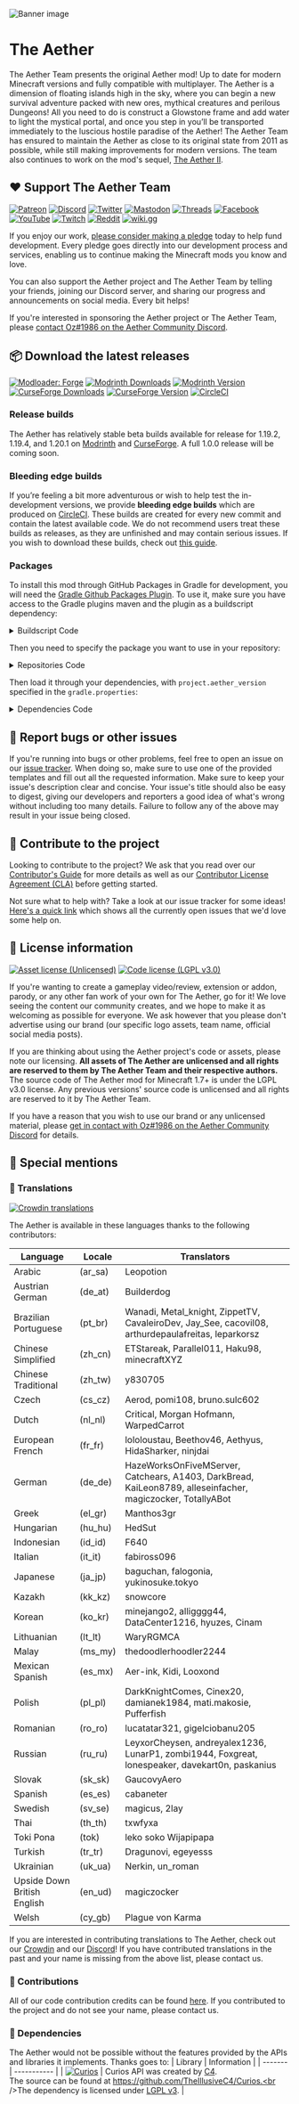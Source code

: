 ![Banner image](assets/banner.webp)
# The Aether

The Aether Team presents the original Aether mod! Up to date for modern Minecraft versions and fully compatible with multiplayer. The Aether is a dimension of floating islands high in the sky, where you can begin a new survival adventure packed with new ores, mythical creatures and perilous Dungeons! All you need to do is construct a Glowstone frame and add water to light the mystical portal, and once you step in you’ll be transported immediately to the luscious hostile paradise of the Aether! The Aether Team has ensured to maintain the Aether as close to its original state from 2011 as possible, while still making improvements for modern versions. The team also continues to work on the mod's sequel, [The Aether II](https://github.com/The-Aether-Team/The-Aether-II).

## :heart: Support The Aether Team

[![Patreon](https://img.shields.io/endpoint.svg?url=https%3A%2F%2Fshieldsio-patreon.vercel.app%2Fapi%3Fusername%3DTheAetherTeam%26type%3Dpatrons&style=flat-square&logoColor=white)](https://patreon.com/TheAetherTeam)
[![Discord](https://img.shields.io/discord/118816101936267265.svg?label=discord&logoColor=FFFFFF&logo=discord&color=7289DA&style=flat-square)](https://discord.gg/aethermod)
[![Twitter](https://img.shields.io/badge/twitter-@DevAether-lightgrey?style=flat-square&logo=twitter&color=1DA1F2&logoColor=white)](https://twitter.com/DevAether)
[![Mastodon](https://img.shields.io/mastodon/follow/110581810287361848?domain=https%3A%2F%2Fmastodon.gamedev.place%2F&style=flat-square&logo=mastodon&logoColor=white&label=mastodon&color=858AFA)](https://mastodon.gamedev.place/@DevAether)
[![Threads](https://custom-icon-badges.demolab.com/badge/threads-devaether-green?logo=instagram-threads&style=flat-square&color=000000)](https://www.threads.net/@devaether)
[![Facebook](https://img.shields.io/badge/facebook-AetherMod-blue?logo=facebook&style=flat-square&color=1877F2&logoColor=white)](https://www.facebook.com/AetherMod)
[![YouTube](https://img.shields.io/badge/youtube-@DevAether-blue?color=FF0000&label=youtube&logo=youtube&style=flat-square)](https://www.youtube.com/@DevAether)
[![Twitch](https://img.shields.io/twitch/status/theaetherteam?logo=twitch&style=flat-square&logoColor=white)](https://www.twitch.tv/theaetherteam)
[![Reddit](https://img.shields.io/reddit/subreddit-subscribers/TheAether?color=FF4500&label=reddit&logo=reddit&style=flat-square&logoColor=white)](https://www.reddit.com/r/TheAether/)
[![wiki.gg](https://custom-icon-badges.demolab.com/badge/wiki.gg-aether-green?logo=wikigg&style=flat-square&color=FF1980)](https://aether.wiki.gg/)

If you enjoy our work, [please consider making a pledge](https://patreon.com/TheAetherTeam) today to help fund development. Every pledge goes directly into our development process and services, enabling us to continue making the Minecraft mods you know and love.

You can also support the Aether project and The Aether Team by telling your friends, joining our Discord server, and sharing our progress and announcements on social media. Every bit helps!

If you're interested in sponsoring the Aether project or The Aether Team, please [contact Oz#1986 on the Aether Community Discord](https://discord.gg/aethermod).

## :package: Download the latest releases
[![Modloader: Forge](https://img.shields.io/badge/mod%20loader-forge-CC974D?style=flat-square)](https://files.minecraftforge.net/net/minecraftforge/forge/)
[![Modrinth Downloads](https://img.shields.io/modrinth/dt/YhmgMVyu?color=00AF5C&logo=modrinth)](https://modrinth.com/mod/aether)
[![Modrinth Version](https://img.shields.io/modrinth/game-versions/YhmgMVyu?color=00AF5C&label=latest&logo=modrinth&last=true)](https://modrinth.com/mod/aether)
[![CurseForge Downloads](http://cf.way2muchnoise.eu/255308.svg)](https://www.curseforge.com/minecraft/mc-mods/aether)
[![CurseForge Version](http://cf.way2muchnoise.eu/versions/255308_latest.svg)](https://www.curseforge.com/minecraft/mc-mods/aether)
[![CircleCI](https://circleci.com/gh/The-Aether-Team/The-Aether/tree/1.20.1-develop.svg?style=shield)](https://app.circleci.com/pipelines/github/The-Aether-Team/The-Aether?branch=1.20.1-develop)
### Release builds
The Aether has relatively stable beta builds available for release for 1.19.2, 1.19.4, and 1.20.1 on [Modrinth](https://modrinth.com/mod/aether) and [CurseForge](https://www.curseforge.com/minecraft/mc-mods/aether). A full 1.0.0 release will be coming soon.

### Bleeding edge builds
If you’re feeling a bit more adventurous or wish to help test the in-development versions, we provide **bleeding edge builds** which are produced on [CircleCI](https://app.circleci.com/pipelines/github/The-Aether-Team/The-Aether). These builds are created for every new commit and contain the latest available code. We do not recommend users treat these builds as releases, as they are unfinished and may contain serious issues. If you wish to download these builds, check out [this guide](https://github.com/The-Aether-Team/The-Aether/wiki/CircleCI-Guide).

### Packages
To install this mod through GitHub Packages in Gradle for development, you will need the [Gradle Github Packages Plugin](https://github.com/0ffz/gpr-for-gradle). To use it, make sure you have access to the Gradle plugins maven and the plugin as a buildscript dependency:

<details>
<summary> Buildscript Code</summary>

`settings.gradle`
```
pluginManagement {
    repositories {
        gradlePluginPortal()
    }
}
```

`build.gradle`
```
plugins {
    id 'io.github.0ffz.github-packages' version '[1,2)'
}
```

</details>

Then you need to specify the package you want to use in your repository:

<details>
<summary> Repositories Code</summary>

```
repositories {
  ...
  maven githubPackage.invoke("The-Aether-Team/The-Aether")
}
```

</details>

Then load it through your dependencies, with `project.aether_version` specified in the `gradle.properties`:

<details>
<summary> Dependencies Code</summary>

```
dependencies {
  ...
  implementation fg.deobf("com.aetherteam.aether:aether:${project.aether_version}")
  ...
}
```

</details>

## :bug: Report bugs or other issues
If you're running into bugs or other problems, feel free to open an issue on our [issue tracker](https://github.com/The-Aether-Team/The-Aether/issues). When doing so, make sure to use one of the provided templates and fill out all the requested information. Make sure to keep your issue's description clear and concise. Your issue's title should also be easy to digest, giving our developers and reporters a good idea of what's wrong without including too many details. Failure to follow any of the above may result in your issue being closed.

## :wrench: Contribute to the project
Looking to contribute to the project? We ask that you read over our [Contributor's Guide](https://github.com/The-Aether-Team/The-Aether/blob/1.20.1-develop/docs/CONTRIBUTING.md) for more details as well as our [Contributor License Agreement (CLA)](https://github.com/The-Aether-Team/The-Aether/blob/1.20.1-develop/docs/AGREEMENT.md) before getting started.

Not sure what to help with? Take a look at our issue tracker for some ideas! [Here's a quick link](https://github.com/The-Aether-Team/The-Aether/labels/status%2Fhelp-wanted) which shows all the currently open issues that we'd love some help on.

## :scroll: License information
[![Asset license (Unlicensed)](https://img.shields.io/badge/assets%20license-All%20Rights%20Reserved-red.svg?style=flat-square)](https://en.wikipedia.org/wiki/All_rights_reserved)
[![Code license (LGPL v3.0)](https://img.shields.io/badge/code%20license-LGPL%20v3.0-green.svg?style=flat-square)](https://github.com/The-Aether-Team/The-Aether/blob/1.20.1-develop/LICENSE.txt)

If you're wanting to create a gameplay video/review, extension or addon, parody, or any other fan work of your own for The Aether, go for it! We love seeing the content our community creates, and we hope to make it as welcoming as possible for everyone. We ask however that you please don't advertise using our brand (our specific logo assets, team name, official social media posts).

If you are thinking about using the Aether project's code or assets, please note our licensing. **All assets of The Aether are unlicensed and all rights are reserved to them by The Aether Team and their respective authors.** The source code of The Aether mod for Minecraft 1.7+ is under the LGPL v3.0 license. Any previous versions' source code is unlicensed and all rights are reserved to it by The Aether Team.

If you have a reason that you wish to use our brand or any unlicensed material, please [get in contact with Oz#1986 on the Aether Community Discord](https://discord.gg/aethermod) for details.

## :star2: Special mentions
### :speech_balloon: Translations
[![Crowdin translations](https://img.shields.io/badge/crowdin-aether-blue?color=55BC5C&label=crowdin&logo=crowdin&style=flat-square)](https://translate.aether.devaether.com/)

The Aether is available in these languages thanks to the following contributors:

| Language                    | Locale  | Translators                                                                                                |
|-----------------------------|---------|------------------------------------------------------------------------------------------------------------|
| Arabic                      | (ar_sa) | Leopotion                                                                                                  |
| Austrian German             | (de_at) | Builderdog                                                                                                 |
| Brazilian Portuguese        | (pt_br) | Wanadi, Metal_knight, ZippetTV, CavaleiroDev, Jay_See, cacovil08, arthurdepaulafreitas, leparkorsz         |
| Chinese Simplified          | (zh_cn) | ETStareak, Parallel011, Haku98, minecraftXYZ                                                               |
| Chinese Traditional         | (zh_tw) | y830705                                                                                                    |
| Czech                       | (cs_cz) | Aerod, pomi108, bruno.sulc602                                                                              |
| Dutch                       | (nl_nl) | Critical, Morgan Hofmann, WarpedCarrot                                                                     |
| European French             | (fr_fr) | lololoustau, Beethov46, Aethyus, HidaSharker, ninjdai                                                      |
| German                      | (de_de) | HazeWorksOnFiveMServer, Catchears, A1403, DarkBread, KaiLeon8789, alleseinfacher, magiczocker, TotallyABot |
| Greek                       | (el_gr) | Manthos3gr                                                                                                 |
| Hungarian                   | (hu_hu) | HedSut                                                                                                     |
| Indonesian                  | (id_id) | F640                                                                                                       |
| Italian                     | (it_it) | fabiross096                                                                                                |
| Japanese                    | (ja_jp) | baguchan, falogonia, yukinosuke.tokyo                                                                      |
| Kazakh                      | (kk_kz) | snowcore                                                                                                   |
| Korean                      | (ko_kr) | minejango2, alligggg44, DataCenter1216, hyuzes, Cinam                                                      |
| Lithuanian                  | (lt_lt) | WaryRGMCA                                                                                                  |
| Malay                       | (ms_my) | thedoodlerhoodler2244                                                                                      |
| Mexican Spanish             | (es_mx) | Aer-ink, Kidi, Looxond                                                                                     |
| Polish                      | (pl_pl) | DarkKnightComes, Cinex20, damianek1984, mati.makosie, Pufferfish                                           |
| Romanian                    | (ro_ro) | lucatatar321, gigelciobanu205                                                                              |
| Russian                     | (ru_ru) | LeyxorCheysen, andreyalex1236, LunarP1, zombi1944, Foxgreat, lonespeaker, davekart0n, paskanius            |
| Slovak                      | (sk_sk) | GaucovyAero                                                                                                |
| Spanish                     | (es_es) | cabaneter                                                                                                  |
| Swedish                     | (sv_se) | magicus, 2lay                                                                                              |
| Thai                        | (th_th) | txwfyxa                                                                                                    |
| Toki Pona                   | (tok)   | leko soko Wijapipapa                                                                                       |
| Turkish                     | (tr_tr) | Dragunovi, egeyesss                                                                                        |
| Ukrainian                   | (uk_ua) | Nerkin, un_roman                                                                                           |
| Upside Down British English | (en_ud) | magiczocker                                                                                                |
| Welsh                       | (cy_gb) | Plague von Karma                                                                                           |

If you are interested in contributing translations to The Aether, check out our [Crowdin](https://translate.aether.devaether.com/) and our [Discord](https://discord.gg/aethermod)! If you have contributed translations in the past and your name is missing from the above list, please contact us.

### :hammer: Contributions
All of our code contribution credits can be found [here](https://github.com/The-Aether-Team/The-Aether/blob/1.20.1-develop/docs/CREDITS.txt). If you contributed to the project and do not see your name, please contact us.

### :file_folder: Dependencies
The Aether would not be possible without the features provided by the APIs and libraries it implements. Thanks goes to:
| Library | Information |
| ------- | ----------- |
| [![Curios](assets/dependencies/curios.webp)](https://www.curseforge.com/minecraft/mc-mods/curios) | Curios API was created by [C4](https://github.com/TheIllusiveC4).<br />The source can be found at https://github.com/TheIllusiveC4/Curios.<br />The dependency is licensed under [LGPL v3](https://www.gnu.org/licenses/lgpl-3.0). |
